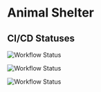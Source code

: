 # Animal Shelter

## CI/CD Statuses

![Workflow Status](https://github.com/weak0/Animal-Shelter_B/actions/workflows/dotnet.yml/badge.svg)

![Workflow Status](https://github.com/weak0/Animal-Shelter_B/actions/workflows/linter.yml/badge.svg)

![Workflow Status](https://github.com/weak0/Animal-Shelter_B/actions/workflows/format.yml/badge.svg)
